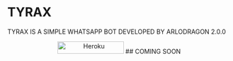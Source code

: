 # TYRAX
TYRAX IS A SIMPLE WHATSAPP BOT DEVELOPED BY ARLODRAGON 2.0.0

<p align="center">
<a href='https://dashboard.heroku.com/new?template=https://github.com/Kingdragony/TYRAX' target="_blank"><img alt='Heroku' src='https://img.shields.io/badge/-heroku ‎ deploy-FF004D?style=for-the-badge&logo=heroku&logoColor=white'/< width=150 height=28/p></a>
## COMING SOON
